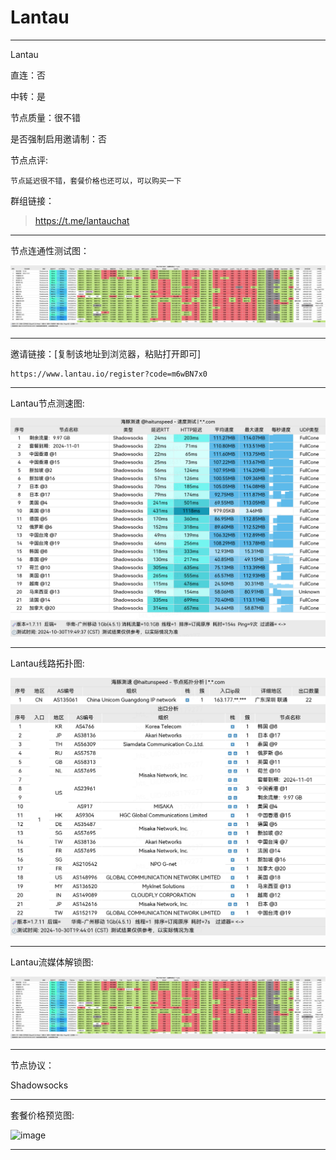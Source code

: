 # Lantau

-------------------------

Lantau

直连：否

中转：是

节点质量：很不错

是否强制启用邀请制：否

节点点评:

    节点延迟很不错，套餐价格也还可以，可以购买一下

群组链接：

> https://t.me/lantauchat

-------------------------

节点连通性测试图：

![image](/img/176.png)

-------------------------

邀请链接：[复制该地址到浏览器，粘贴打开即可]

    https://www.lantau.io/register?code=m6wBN7x0

-------------------------

Lantau节点测速图:

![image](/img/177.png)

-------------------------

Lantau线路拓扑图:

![image](/img/178.png)

-------------------------

Lantau流媒体解锁图:

![image](/img/176.png)

-------------------------

节点协议：

Shadowsocks

-------------------------

套餐价格预览图:

![image](/price/Lantau/1.png)

-------------------------